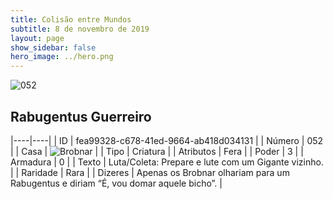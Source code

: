 ```yaml
---
title: Colisão entre Mundos
subtitle: 8 de novembro de 2019
layout: page
show_sidebar: false
hero_image: ../hero.png
---
```


![052](https://cdn.keyforgegame.com/media/card_front/pt/452_052_W82W6Q8WFQ5M_pt.png)

## Rabugentus Guerreiro

|----|----|
| ID | fea99328-c678-41ed-9664-ab418d034131 |
| Número | 052 |
| Casa | ![Brobnar](https://archonarcana.com/images/thumb/e/e0/Brobnar.png/22px-Brobnar.png "Brobnar") |
| Tipo | Criatura |
| Atributos | Fera |
| Poder | 3 |
| Armadura | 0 |
| Texto | Luta/Coleta: Prepare e lute com um Gigante vizinho. |
| Raridade | Rara |
| Dizeres | Apenas os Brobnar olhariam para um Rabugentus e diriam “É, vou domar aquele bicho”. |

